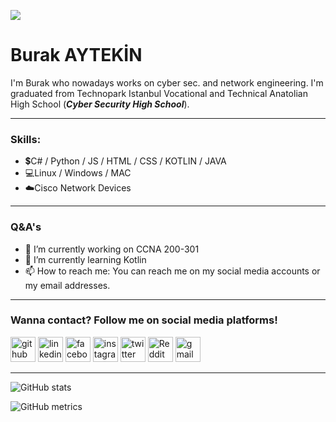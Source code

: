 ![](https://pbs.twimg.com/profile_banners/1107366245266083841/1678910790/1500x500)
# Burak AYTEKİN

I'm Burak who nowadays works on cyber sec. and network engineering. I'm graduated from Technopark Istanbul Vocational and Technical Anatolian High School (***Cyber Security High School***).

---

### **Skills:** 
- 💲C# / Python / JS / HTML / CSS / KOTLIN / JAVA
- 💻Linux / Windows / MAC
- ☁️Cisco Network Devices

---
### Q&A's
- 🔭 I’m currently working on CCNA 200-301 
- 🌱 I’m currently learning Kotlin 
- 📫 How to reach me: You can reach me on my social media accounts or my email addresses. 

---
### **Wanna contact?** Follow me on social media platforms!

[<img src='https://cdn.jsdelivr.net/npm/simple-icons@3.0.1/icons/github.svg' alt='github' height='40'>](https://github.com/BAYTEK1N)  [<img src='https://cdn.jsdelivr.net/npm/simple-icons@3.0.1/icons/linkedin.svg' alt='linkedin' height='40'>](https://www.linkedin.com/in/burak-aytekin-0b54a4206//)  [<img src='https://cdn.jsdelivr.net/npm/simple-icons@3.0.1/icons/facebook.svg' alt='facebook' height='40'>](https://www.facebook.com/profile.php?id=100009370865113)  [<img src='https://cdn.jsdelivr.net/npm/simple-icons@3.0.1/icons/instagram.svg' alt='instagram' height='40'>](https://www.instagram.com/baytekin_12//)  [<img src='https://cdn.jsdelivr.net/npm/simple-icons@3.0.1/icons/twitter.svg' alt='twitter' height='40'>](https://twitter.com/Burak12aytekin)  [<img src='https://cdn.jsdelivr.net/npm/simple-icons@3.0.1/icons/reddit.svg' alt='Reddit' height='40'>](https://www.reddit.com/user/Baytek1n)  [<img src='https://cdn.jsdelivr.net/npm/simple-icons@3.0.1/icons/gmail.svg' alt='gmail' height='40'>](burakfarukaytekin06@gmail.com)  

---

![GitHub stats](https://github-readme-stats.vercel.app/api?username=BAYTEK1N&show_icons=true)  

![GitHub metrics](https://metrics.lecoq.io/BAYTEK1N)  
